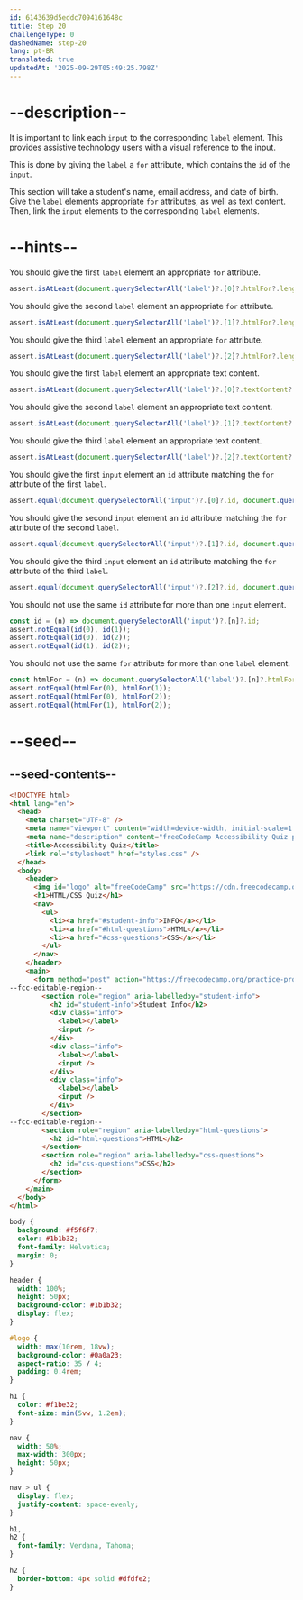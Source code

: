 ```yaml
---
id: 6143639d5eddc7094161648c
title: Step 20
challengeType: 0
dashedName: step-20
lang: pt-BR
translated: true
updatedAt: '2025-09-29T05:49:25.798Z'
---
```


# --description--

It is important to link each `input` to the corresponding `label` element. This provides assistive technology users with a visual reference to the input.

This is done by giving the `label` a `for` attribute, which contains the `id` of the `input`.

This section will take a student's name, email address, and date of birth. Give the `label` elements appropriate `for` attributes, as well as text content. Then, link the `input` elements to the corresponding `label` elements.

# --hints--

You should give the first `label` element an appropriate `for` attribute.

```js
assert.isAtLeast(document.querySelectorAll('label')?.[0]?.htmlFor?.length, 1);
```

You should give the second `label` element an appropriate `for` attribute.

```js
assert.isAtLeast(document.querySelectorAll('label')?.[1]?.htmlFor?.length, 1);
```

You should give the third `label` element an appropriate `for` attribute.

```js
assert.isAtLeast(document.querySelectorAll('label')?.[2]?.htmlFor?.length, 1);
```

You should give the first `label` element an appropriate text content.

```js
assert.isAtLeast(document.querySelectorAll('label')?.[0]?.textContent?.length, 1);
```

You should give the second `label` element an appropriate text content.

```js
assert.isAtLeast(document.querySelectorAll('label')?.[1]?.textContent?.length, 1);
```

You should give the third `label` element an appropriate text content.

```js
assert.isAtLeast(document.querySelectorAll('label')?.[2]?.textContent?.length, 1);
```

You should give the first `input` element an `id` attribute matching the `for` attribute of the first `label`.

```js
assert.equal(document.querySelectorAll('input')?.[0]?.id, document.querySelectorAll('label')?.[0]?.htmlFor);
```

You should give the second `input` element an `id` attribute matching the `for` attribute of the second `label`.

```js
assert.equal(document.querySelectorAll('input')?.[1]?.id, document.querySelectorAll('label')?.[1]?.htmlFor);
```

You should give the third `input` element an `id` attribute matching the `for` attribute of the third `label`.

```js
assert.equal(document.querySelectorAll('input')?.[2]?.id, document.querySelectorAll('label')?.[2]?.htmlFor);
```

You should not use the same `id` attribute for more than one `input` element.

```js
const id = (n) => document.querySelectorAll('input')?.[n]?.id;
assert.notEqual(id(0), id(1));
assert.notEqual(id(0), id(2));
assert.notEqual(id(1), id(2));
```

You should not use the same `for` attribute for more than one `label` element.

```js
const htmlFor = (n) => document.querySelectorAll('label')?.[n]?.htmlFor;
assert.notEqual(htmlFor(0), htmlFor(1));
assert.notEqual(htmlFor(0), htmlFor(2));
assert.notEqual(htmlFor(1), htmlFor(2));
```

# --seed--

## --seed-contents--

```html
<!DOCTYPE html>
<html lang="en">
  <head>
    <meta charset="UTF-8" />
    <meta name="viewport" content="width=device-width, initial-scale=1.0" />
    <meta name="description" content="freeCodeCamp Accessibility Quiz practice project" />
    <title>Accessibility Quiz</title>
    <link rel="stylesheet" href="styles.css" />
  </head>
  <body>
    <header>
      <img id="logo" alt="freeCodeCamp" src="https://cdn.freecodecamp.org/platform/universal/fcc_primary.svg">
      <h1>HTML/CSS Quiz</h1>
      <nav>
        <ul>
          <li><a href="#student-info">INFO</a></li>
          <li><a href="#html-questions">HTML</a></li>
          <li><a href="#css-questions">CSS</a></li>
        </ul>
      </nav>
    </header>
    <main>
      <form method="post" action="https://freecodecamp.org/practice-project/accessibility-quiz">
--fcc-editable-region--
        <section role="region" aria-labelledby="student-info">
          <h2 id="student-info">Student Info</h2>
          <div class="info">
            <label></label>
            <input />
          </div>
          <div class="info">
            <label></label>
            <input />
          </div>
          <div class="info">
            <label></label>
            <input />
          </div>
        </section>
--fcc-editable-region--
        <section role="region" aria-labelledby="html-questions">
          <h2 id="html-questions">HTML</h2>
        </section>
        <section role="region" aria-labelledby="css-questions">
          <h2 id="css-questions">CSS</h2>
        </section>
      </form>
    </main>
  </body>
</html>

```

```css
body {
  background: #f5f6f7;
  color: #1b1b32;
  font-family: Helvetica;
  margin: 0;
}

header {
  width: 100%;
  height: 50px;
  background-color: #1b1b32;
  display: flex;
}

#logo {
  width: max(10rem, 18vw);
  background-color: #0a0a23;
  aspect-ratio: 35 / 4;
  padding: 0.4rem;
}

h1 {
  color: #f1be32;
  font-size: min(5vw, 1.2em);
}

nav {
  width: 50%;
  max-width: 300px;
  height: 50px;
}

nav > ul {
  display: flex;
  justify-content: space-evenly;
}

h1,
h2 {
  font-family: Verdana, Tahoma;
}

h2 {
  border-bottom: 4px solid #dfdfe2;
}

```
